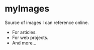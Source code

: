 # myImages
Source of images I can reference online. 
* For articles.
* For web projects.
* And more...
